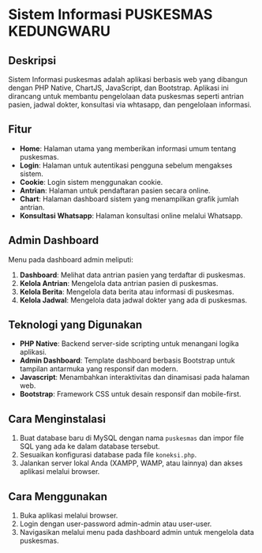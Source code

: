 # Sistem Informasi PUSKESMAS KEDUNGWARU

## Deskripsi

Sistem Informasi puskesmas adalah aplikasi berbasis web yang dibangun dengan PHP Native, ChartJS, JavaScript, dan Bootstrap. Aplikasi ini dirancang untuk membantu pengelolaan data puskesmas seperti antrian pasien, jadwal dokter, konsultasi via whtasapp, dan pengelolaan informasi.

## Fitur

- **Home**: Halaman utama yang memberikan informasi umum tentang puskesmas.
- **Login**: Halaman untuk autentikasi pengguna sebelum mengakses sistem.
- **Cookie**: Login sistem menggunakan cookie.
- **Antrian**: Halaman untuk pendaftaran pasien secara online.
- **Chart**: Halaman dashboard sistem yang menampilkan grafik jumlah antrian.
- **Konsultasi Whatsapp**: Halaman konsultasi online melalui Whatsapp.

## Admin Dashboard

Menu pada dashboard admin meliputi:
1. **Dashboard**: Melihat data antrian pasien yang terdaftar di puskesmas.
2. **Kelola Antrian**: Mengelola data antrian pasien di puskesmas.
3. **Kelola Berita**: Mengelola data berita atau informasi di puskesmas.
4. **Kelola Jadwal**: Mengelola data jadwal dokter yang ada di puskesmas.

## Teknologi yang Digunakan

- **PHP Native**: Backend server-side scripting untuk menangani logika aplikasi.
- **Admin Dashboard**: Template dashboard berbasis Bootstrap untuk tampilan antarmuka yang responsif dan modern.
- **Javascript**: Menambahkan interaktivitas dan dinamisasi pada halaman web.
- **Bootstrap**: Framework CSS untuk desain responsif dan mobile-first.

## Cara Menginstalasi

1. Buat database baru di MySQL dengan nama `puskesmas` dan impor file SQL yang ada ke dalam database tersebut.
2. Sesuaikan konfigurasi database pada file `koneksi.php`.
3. Jalankan server lokal Anda (XAMPP, WAMP, atau lainnya) dan akses aplikasi melalui browser.

## Cara Menggunakan

1. Buka aplikasi melalui browser.
2. Login dengan user-password admin-admin atau user-user.
3. Navigasikan melalui menu pada dashboard admin untuk mengelola data puskesmas.